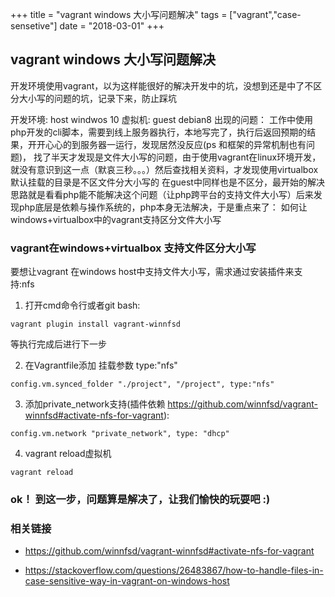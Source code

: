 +++
title = "vagrant windows 大小写问题解决"
tags = ["vagrant","case-sensetive"]
date = "2018-03-01"
+++

## vagrant windows 大小写问题解决

开发环境使用vagrant，以为这样能很好的解决开发中的坑，没想到还是中了不区分大小写的问题的坑，记录下来，防止踩坑

开发环境: host windwos 10
虚拟机: guest debian8
出现的问题： 工作中使用php开发的cli脚本，需要到线上服务器执行，本地写完了，执行后返回预期的结果，开开心心的到服务器一运行，发现居然没反应(ps 和框架的异常机制也有问题)，
找了半天才发现是文件大小写的问题，由于使用vagrant在linux环境开发，就没有意识到这一点（默哀三秒。。。）然后查找相关资料，才发现使用virtualbox 默认挂载的目录是不区文件分大小写的
在guest中同样也是不区分，最开始的解决思路就是看看php能不能解决这个问题（让php跨平台的支持文件大小写）后来发现php底层是依赖与操作系统的，php本身无法解决，于是重点来了：
如何让windows+virtualbox中的vagrant支持区分文件大小写


### vagrant在windows+virtualbox 支持文件区分大小写

要想让vagrant 在windows host中支持文件大小写，需求通过安装插件来支持:nfs

1. 打开cmd命令行或者git bash:

```
vagrant plugin install vagrant-winnfsd

```
等执行完成后进行下一步

2. 在Vagrantfile添加 挂载参数 type:"nfs"

```
config.vm.synced_folder "./project", "/project", type:"nfs"

```

3. 添加private_network支持(插件依赖 https://github.com/winnfsd/vagrant-winnfsd#activate-nfs-for-vagrant):

```
config.vm.network "private_network", type: "dhcp"

```

4. vagrant reload虚拟机

```
vagrant reload

```

### ok！ 到这一步，问题算是解决了，让我们愉快的玩耍吧 :)

### 相关链接

- https://github.com/winnfsd/vagrant-winnfsd#activate-nfs-for-vagrant

- https://stackoverflow.com/questions/26483867/how-to-handle-files-in-case-sensitive-way-in-vagrant-on-windows-host